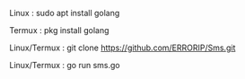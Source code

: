 Linux : sudo apt install golang

Termux : pkg install golang

Linux/Termux : git clone https://github.com/ERRORIP/Sms.git

Linux/Termux : go run sms.go
